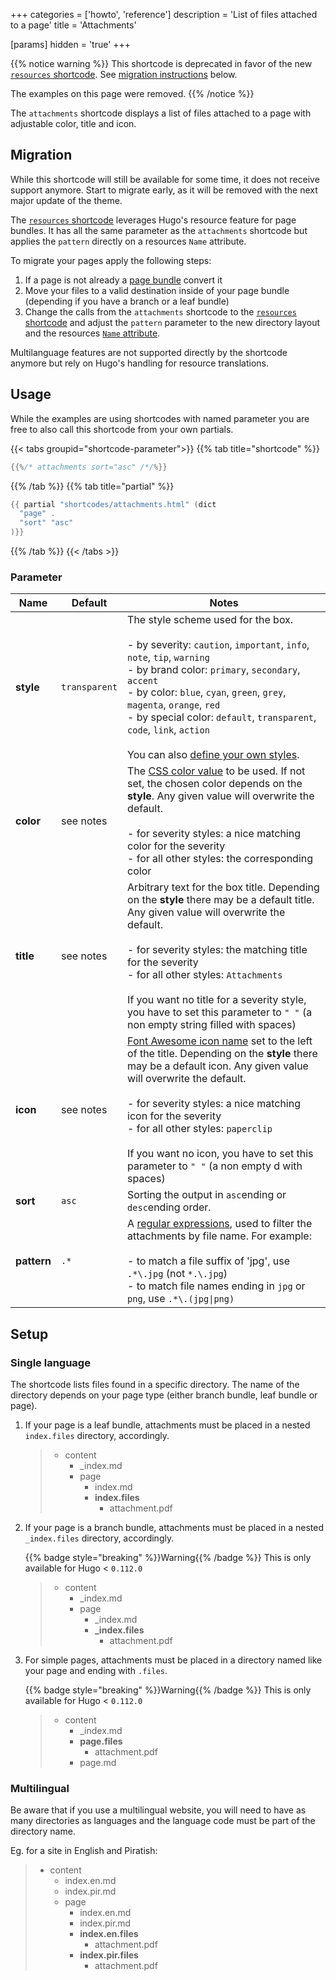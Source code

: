 +++
categories = ['howto', 'reference']
description = 'List of files attached to a page'
title = 'Attachments'

[params]
  hidden = 'true'
+++

{{% notice warning %}}
This shortcode is deprecated in favor of the new [`resources` shortcode](shortcodes/resources). See [migration instructions](#migration) below.

The examples on this page were removed.
{{% /notice %}}

The `attachments` shortcode displays a list of files attached to a page with adjustable color, title and icon.

## Migration

While this shortcode will still be available for some time, it does not receive support anymore. Start to migrate early, as it will be removed with the next major update of the theme.

The [`resources` shortcode](shortcodes/resources) leverages Hugo's resource feature for page bundles. It has all the same parameter as the `attachments` shortcode but applies the `pattern` directly on a resources `Name` attribute.

To migrate your pages apply the following steps:

1. If a page is not already a [page bundle](https://gohugo.io/content-management/page-bundles/) convert it
2. Move your files to a valid destination inside of your page bundle (depending if you have a branch or a leaf bundle)
3. Change the calls from the `attachments` shortcode to the [`resources` shortcode](shortcodes/resources) and adjust the `pattern` parameter to the new directory layout and the resources [`Name` attribute](https://gohugo.io/methods/resource/name/).

Multilanguage features are not supported directly by the shortcode anymore but rely on Hugo's handling for resource translations.

## Usage

While the examples are using shortcodes with named parameter you are free to also call this shortcode from your own partials.

{{< tabs groupid="shortcode-parameter">}}
{{% tab title="shortcode" %}}

````go
{{%/* attachments sort="asc" /*/%}}
````

{{% /tab %}}
{{% tab title="partial" %}}

````go
{{ partial "shortcodes/attachments.html" (dict
  "page" .
  "sort" "asc"
)}}
````

{{% /tab %}}
{{< /tabs >}}

### Parameter

| Name        | Default         | Notes       |
|-------------|-----------------|-------------|
| **style**   | `transparent`   | The style scheme used for the box.<br><br>- by severity: `caution`, `important`, `info`, `note`, `tip`, `warning`<br>- by brand color: `primary`, `secondary`, `accent`<br>- by color: `blue`, `cyan`, `green`, `grey`, `magenta`, `orange`, `red`<br>- by special color: `default`, `transparent`, `code`, `link`, `action`<br><br>You can also [define your own styles](shortcodes/notice#defining-own-styles). |
| **color**   | see notes       | The [CSS color value](https://developer.mozilla.org/en-US/docs/Web/CSS/color_value) to be used. If not set, the chosen color depends on the **style**. Any given value will overwrite the default.<br><br>- for severity styles: a nice matching color for the severity<br>- for all other styles: the corresponding color |
| **title**   | see notes       | Arbitrary text for the box title. Depending on the **style** there may be a default title. Any given value will overwrite the default.<br><br>- for severity styles: the matching title for the severity<br>- for all other styles: `Attachments`<br><br>If you want no title for a severity style, you have to set this parameter to `" "` (a non empty string filled with spaces) |
| **icon**    | see notes       | [Font Awesome icon name](shortcodes/icon#finding-an-icon) set to the left of the title. Depending on the **style** there may be a default icon. Any given value will overwrite the default.<br><br>- for severity styles: a nice matching icon for the severity<br>- for all other styles: `paperclip`<br><br>If you want no icon, you have to set this parameter to `" "` (a non empty d with spaces) |
| **sort**    | `asc`           | Sorting the output in `asc`ending or `desc`ending order. |
| **pattern** | `.*`            | A [regular expressions](https://en.wikipedia.org/wiki/Regular_expression), used to filter the attachments by file name. For example:<br><br>- to match a file suffix of 'jpg', use `.*\.jpg` (not `*.\.jpg`)<br>- to match file names ending in `jpg` or `png`, use `.*\.(jpg\|png)` |

## Setup

### Single language

The shortcode lists files found in a specific directory. The name of the directory depends on your page type (either branch bundle, leaf bundle or page).

1. If your page is a leaf bundle, attachments must be placed in a nested `index.files` directory, accordingly.

    > * content
    >   * _index.md
    >   * page
    >     * index.md
    >     * **index.files**
    >       * attachment.pdf

2. If your page is a branch bundle, attachments must be placed in a nested `_index.files` directory, accordingly.

    {{% badge style="breaking" %}}Warning{{% /badge %}} This is only available for Hugo < `0.112.0`

    > * content
    >   * _index.md
    >   * page
    >     * _index.md
    >     * **_index.files**
    >       * attachment.pdf

3. For simple pages, attachments must be placed in a directory named like your page and ending with `.files`.

    {{% badge style="breaking" %}}Warning{{% /badge %}} This is only available for Hugo < `0.112.0`

    > * content
    >   * _index.md
    >   * **page.files**
    >     * attachment.pdf
    >   * page.md

### Multilingual

Be aware that if you use a multilingual website, you will need to have as many directories as languages and the language code must be part of the directory name.

Eg. for a site in English and Piratish:

  > * content
  >   * index.en.md
  >   * index.pir.md
  >   * page
  >     * index.en.md
  >     * index.pir.md
  >     * **index.en.files**
  >       * attachment.pdf
  >     * **index.pir.files**
  >       * attachment.pdf
